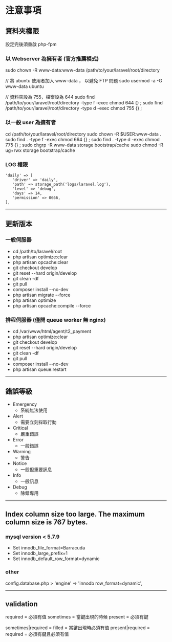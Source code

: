 # 注意事項

## 資料夾權限

設定完後須重啟 php-fpm

### 以 Webserver 為擁有者 (官方推薦模式)

sudo chown -R www-data:www-data /path/to/your/laravel/root/directory

// 將 ubuntu 使用者加入 www-data ， 以避免 FTP 問題
sudo usermod -a -G www-data ubuntu

// 資料夾設為 755，檔案設為 644
sudo find /path/to/your/laravel/root/directory -type f -exec chmod 644 {} \;
sudo find /path/to/your/laravel/root/directory -type d -exec chmod 755 {} \;

### 以一般 user 為擁有者

cd /path/to/your/laravel/root/directory
sudo chown -R $USER:www-data .
sudo find . -type f -exec chmod 664 {} \;
sudo find . -type d -exec chmod 775 {} \;
sudo chgrp -R www-data storage bootstrap/cache
sudo chmod -R ug+rwx storage bootstrap/cache

### LOG 權限

```
'daily' => [
   'driver' => 'daily',
   'path' => storage_path('logs/laravel.log'),
   'level' => 'debug',
   'days' => 14,
   'permission' => 0666,
],
```

---

## 更新版本

### 一般伺服器

* cd /path/to/laravel/root
* php artisan optimize:clear
* php artisan opcache:clear
* git checkout develop
* git reset --hard origin/develop
* git clean -df
* git pull
* composer install --no-dev
* php artisan migrate --force
* php artisan optimize
* php artisan opcache:compile --force

### 排程伺服器 (僅開 queue worker 無 nginx)

* cd /var/www/html/agent/t2_payment
* php artisan optimize:clear
* git checkout develop
* git reset --hard origin/develop
* git clean -df
* git pull
* composer install --no-dev
* php artisan queue:restart

---

## 錯誤等級

* Emergency
  * 系統無法使用
* Alert
  * 需要立刻採取行動
* Critical
  * 嚴重錯誤
* Error
  * 一般錯誤
* Warning
  * 警告
* Notice
  * 一般但重要訊息
* Info
  * 一般訊息
* Debug
  * 除錯專用

---

## Index column size too large. The maximum column size is 767 bytes.

### mysql version < 5.7.9

* Set innodb_file_format=Barracuda
* Set innodb_large_prefix=1
* Set innodb_default_row_format=dynamic

### other

config.database.php > 'engine' => 'innodb row_format=dynamic',

---

## validation

required = 必須有值
sometimes = 當鍵出現的時候
present = 必須有鍵

sometimes|required = filled = 當鍵出現時必須有值
present|required = required = 必須有鍵且必須有值


